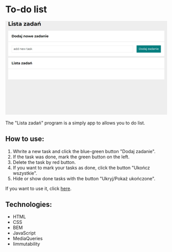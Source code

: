 # To-do list

![image](images/animation2.gif)

The "Lista zadań" program is a simply app to allows you to do list.

## How to use:

1. Whrite a new task and click the blue-green button "Dodaj zadanie".
2. If the task was done, mark the green button on the left.
3. Delete the task by red button.
4. If you want to mark your tasks as done, click the button "Ukończ wszystkie".
5. Hide or show done tasks with the button "Ukryj/Pokaż ukończone". 

If you want to use it, click [here](https://doncochino.github.io/To-do-list/).

## Technologies:
- HTML
- CSS
- BEM
- JavaScript
- MediaQueries
- Iimmutability